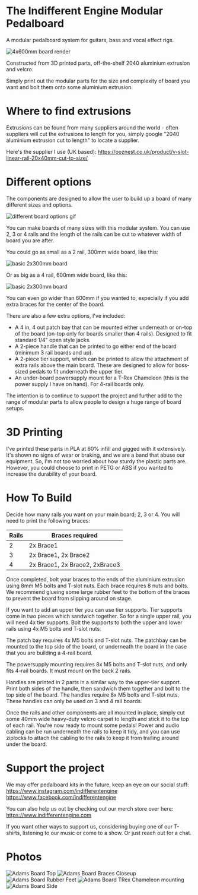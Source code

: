 # The Indifferent Engine Modular Pedalboard
A modular pedalboard system for guitars, bass and vocal effect rigs. 

![4x600mm board render](https://github.com/indifferentengine/ModularPedalboard/blob/main/Renders/Overview1.PNG)

Constructed from 3D printed parts, off-the-shelf 2040 aluminium extrusion and velcro.

Simply print out the modular parts for the size and complexity of board you want and bolt them onto some aluminium extrusion.

# Where to find extrusions

Extrusions can be found from many suppliers around the world - often suppliers will cut the extrusions to length for you, simply google "2040 aluminium extrusion cut to length" to locate a supplier.

Here's the supplier I use (UK based):
https://ooznest.co.uk/product/v-slot-linear-rail-20x40mm-cut-to-size/

# Different options

The components are designed to allow the user to build up a board of many different sizes and options.

![different board options gif](https://github.com/indifferentengine/ModularPedalboard/blob/main/Renders/BoardAssemble.gif?raw=true)

You can make boards of many sizes with this modular system. You can use 2, 3 or 4 rails and the length of the rails can be cut to whatever width of board you are after.

You could go as small as a 2 rail, 300mm wide board, like this:

![basic 2x300mm board](https://github.com/indifferentengine/ModularPedalboard/blob/main/Renders/Basic_2x300.PNG?raw=true)

Or as big as a 4 rail, 600mm wide board, like this:

![basic 2x300mm board](https://github.com/indifferentengine/ModularPedalboard/blob/main/Renders/Basic_4x600.png?raw=true)

You can even go wider than 600mm if you wanted to, especially if you add extra braces for the center of the board.

There are also a few extra options, I've included:
* A 4 in, 4 out patch bay that can be mounted either underneath or on-top of the board (on-top only for boards smaller than 4 rails). Designed to fit standard 1/4" open style jacks.
* A 2-piece handle that can be printed to go either end of the board (minimum 3 rail boards and up).
* A 2-piece tier support, which can be printed to allow the attachment of extra rails above the main board. These are designed to allow for boss-sized pedals to fit underneath the upper tier.
* An under-board powersupply mount for a T-Rex Chameleon (this is the power supply I have on hand). For 4-rail boards only.

The intention is to continue to support the project and further add to the range of modular parts to allow people to design a huge range of board setups.

# 3D Printing

I've printed these parts in PLA at 60% infill and gigged with it extensively. It's shown no signs of wear or braking, and we are a band that abuse our equipment. So, I'm not too worried about how sturdy the plastic parts are. However, you could choose to print in PETG or ABS if you wanted to increase the durability of your board.

# How To Build

Decide how many rails you want on your main board; 2, 3 or 4. You will need to print the following braces:

| Rails  | Braces required                  |
| -------| -------------------------------- |
| 2      | 2x Brace1                        |
| 3      | 2x Brace1, 2x Brace2             |
| 4      | 2x Brace1, 2x Brace2, 2xBrace3   |

Once completed, bolt your braces to the ends of the aluminium extrusion using 8mm M5 bolts and T-slot nuts. Each brace requires 8 nuts and bolts. We recommend glueing some large rubber feet to the bottom of the braces to prevent the board from slipping around on stage.

If you want to add an upper tier you can use tier supports. Tier supports come in two pieces which sandwich together. So for a single upper rail, you will need 4x tier supports. Bolt the supports to both the upper and lower rails using 4x M5 bolts and T-slot nuts.

The patch bay requires 4x M5 bolts and T-slot nuts. The patchbay can be mounted to the top side of the board, or underneath the board in the case that you are building a 4-rail board. 

The powersupply mounting requires 8x M5 bolts and T-slot nuts, and only fits 4-rail boards. It must mount on the back 2 rails.

Handles are printed in 2 parts in a similar way to the upper-tier support. Print both sides of the handle, then sandwich them together and bolt to the top side of the board. The handles require 8x M5 bolts and T-slot nuts. These handles can only be used on 3 and 4 rail boards.

Once the rails and other components are all mounted in place, simply cut some 40mm wide heavy-duty velcro carpet to length and stick it to the top of each rail. You're now ready to mount some pedals! Power and audio cabling can be run underneath the rails to keep it tidy, and you can use ziplocks to attach the cabling to the rails to keep it from trailing around under the board.

# Support the project

We may offer pedalboard kits in the future, keep an eye on our social stuff:
https://www.instagram.com/indifferentengine
https://www.facebook.com/indifferentengine

You can also help us out by checking out our merch store over here:
https://www.indifferentengine.com

If you want other ways to support us, considering buying one of our T-shirts, listening to our music or come to a show. Or just reach out for a chat.

# Photos

![Adams Board Top](https://github.com/indifferentengine/ModularPedalboard/blob/main/Photos/Adam%20Paul's%20Prototype%20Board/Top3.jpg)
![Adams Board Braces Closeup](https://github.com/indifferentengine/ModularPedalboard/blob/main/Photos/Adam%20Paul's%20Prototype%20Board/Braces_Closeup.jpg)
![Adams Board Rubber Feet](https://github.com/indifferentengine/ModularPedalboard/blob/main/Photos/Adam%20Paul's%20Prototype%20Board/RubberFeet2.jpg)
![Adams Board TRex Chameleon mounting](https://github.com/indifferentengine/ModularPedalboard/blob/main/Photos/Adam%20Paul's%20Prototype%20Board/TRexPowersupply_Front.jpg)
![Adams Board Side](https://github.com/indifferentengine/ModularPedalboard/blob/main/Photos/Adam%20Paul's%20Prototype%20Board/Side.jpg)

